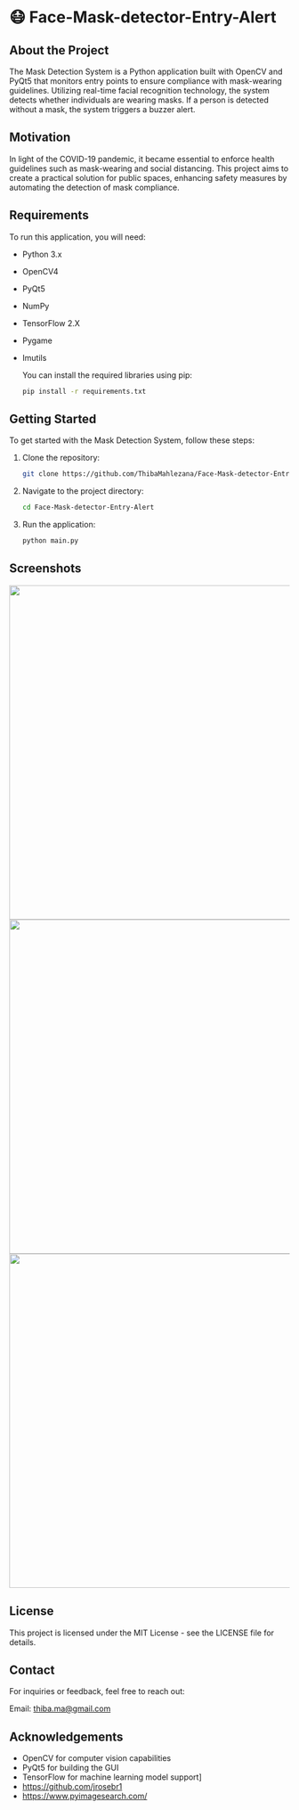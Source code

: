 # 😷 Face-Mask-detector-Entry-Alert

## About the Project
The Mask Detection System is a Python application built with OpenCV and PyQt5 that monitors entry points to ensure compliance with mask-wearing guidelines. Utilizing real-time facial recognition technology, the system detects whether individuals are wearing masks. If a person is detected without a mask, the system triggers a buzzer alert.

## Motivation
In light of the COVID-19 pandemic, it became essential to enforce health guidelines such as mask-wearing and social distancing. This project aims to create a practical solution for public spaces, enhancing safety measures by automating the detection of mask compliance.

## Requirements
To run this application, you will need:
- Python 3.x
- OpenCV4
- PyQt5
- NumPy
- TensorFlow 2.X
- Pygame
- Imutils

  You can install the required libraries using pip:
  ```bash
  pip install -r requirements.txt

## Getting Started
To get started with the Mask Detection System, follow these steps:

1. Clone the repository:
   ```bash
   git clone https://github.com/ThibaMahlezana/Face-Mask-detector-Entry-Alert.git

2. Navigate to the project directory:
   ```bash
   cd Face-Mask-detector-Entry-Alert

3. Run the application:
   ```bash
   python main.py

## Screenshots

<img src="https://github.com/ThibaMahlezana/Face-Mask-detector-Entry-Alert/blob/main/screenshots/screenshot%201.PNG" width="600">

<img src="https://github.com/ThibaMahlezana/Face-Mask-detector-Entry-Alert/blob/main/screenshots/sreenshot%202.JPG" width="600">

<img src="https://github.com/ThibaMahlezana/Face-Mask-detector-Entry-Alert/blob/main/screenshots/screenshot%203.JPG" width="600">

## License
This project is licensed under the MIT License - see the LICENSE file for details.

## Contact
For inquiries or feedback, feel free to reach out:

Email: thiba.ma@gmail.com

## Acknowledgements
- OpenCV for computer vision capabilities
- PyQt5 for building the GUI
- TensorFlow for machine learning model support]
- https://github.com/jrosebr1
- https://www.pyimagesearch.com/
